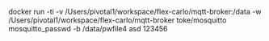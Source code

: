 docker run -ti -v /Users/pivotal1/workspace/flex-carlo/mqtt-broker:/data -w /Users/pivotal1/workspace/flex-carlo/mqtt-broker toke/mosquitto mosquitto_passwd -b /data/pwfile4 asd 123456
